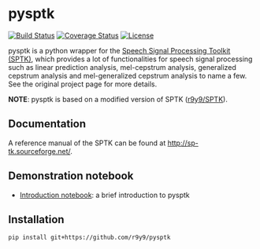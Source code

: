 # pysptk

[![Build Status](https://travis-ci.org/r9y9/pysptk.svg?branch=master)](https://travis-ci.org/r9y9/pysptk)
[![Coverage Status](https://coveralls.io/repos/r9y9/pysptk/badge.svg?branch=master&service=github)](https://coveralls.io/github/r9y9/pysptk?branch=master)
[![License](http://img.shields.io/badge/license-MIT-brightgreen.svg?style=flat)](LICENSE.md)

pysptk is a python wrapper for the [Speech Signal Processing Toolkit (SPTK)](http://sp-tk.sourceforge.net/), which provides a lot of functionalities for speech signal processing such as linear prediction analysis, mel-cepstrum analysis, generalized cepstrum analysis and mel-generalized cepstrum analysis to name a few. See the original project page for more details.


**NOTE**: pysptk is based on a modified version of SPTK ([r9y9/SPTK](https://github.com/r9y9/SPTK)).

## Documentation

A reference manual of the SPTK can be found at http://sp-tk.sourceforge.net/.

## Demonstration notebook

-  [Introduction notebook](http://nbviewer.ipython.org/github/r9y9/pysptk/blob/master/examples/pysptk%20introduction.ipynb): a brief introduction to pysptk

## Installation

```bash
pip install git+https://github.com/r9y9/pysptk
```
